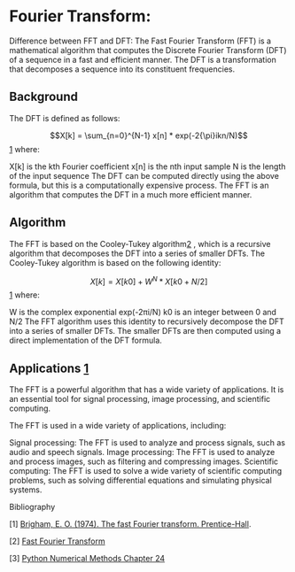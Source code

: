 # Fourier Transform:

Difference between FFT and DFT:
The Fast Fourier Transform (FFT) is a mathematical algorithm that computes the Discrete Fourier Transform (DFT) of a sequence in a fast and efficient manner. 
The DFT is a transformation that decomposes a sequence into its constituent frequencies. 

## Background

The DFT is defined as follows:

$$X[k] = \sum_{n=0}^{N-1} x[n] * exp(-2{\pi}ikn/N)$$ [1](http://sar.kangwon.ac.kr/gisg/FFT_book.pdf)
where:

X[k] is the kth Fourier coefficient
x[n] is the nth input sample
N is the length of the input sequence
The DFT can be computed directly using the above formula, but this is a computationally expensive process. The FFT is an algorithm that computes the DFT in a much more efficient manner.

## Algorithm

The FFT is based on the Cooley-Tukey algorithm[2](https://mathworld.wolfram.com/FastFourierTransform.html)
, which is a recursive algorithm that decomposes the DFT into a series of smaller DFTs. The Cooley-Tukey algorithm is based on the following identity:

$$X[k] = X[k0] + W^N * X[k0 + N/2]$$ [1](http://sar.kangwon.ac.kr/gisg/FFT_book.pdf) 
where:

W is the complex exponential exp(-2πi/N)
k0 is an integer between 0 and N/2
The FFT algorithm uses this identity to recursively decompose the DFT into a series of smaller DFTs. The smaller DFTs are then computed using a direct implementation of the DFT formula.

## Applications [1](http://sar.kangwon.ac.kr/gisg/FFT_book.pdf)

The FFT is a powerful algorithm that has a wide variety of applications. It is an essential tool for signal processing, image processing, and scientific computing.

The FFT is used in a wide variety of applications, including:

Signal processing: The FFT is used to analyze and process signals, such as audio and speech signals.
Image processing: The FFT is used to analyze and process images, such as filtering and compressing images.
Scientific computing: The FFT is used to solve a wide variety of scientific computing problems, such as solving differential equations and simulating physical systems.


Bibliography

[1] [Brigham, E. O. (1974). The fast Fourier transform. Prentice-Hall](http://sar.kangwon.ac.kr/gisg/FFT_book.pdf).

[2] [Fast Fourier Transform](https://mathworld.wolfram.com/FastFourierTransform.html)

[3] [Python Numerical Methods Chapter 24](https://pythonnumericalmethods.berkeley.edu/notebooks/chapter24.03-Fast-Fourier-Transform.html)

